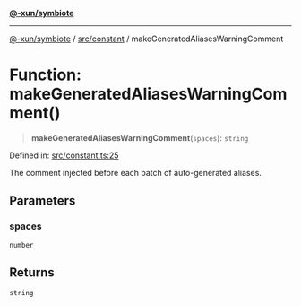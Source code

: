 [**@-xun/symbiote**](../../../README.md)

***

[@-xun/symbiote](../../../README.md) / [src/constant](../README.md) / makeGeneratedAliasesWarningComment

# Function: makeGeneratedAliasesWarningComment()

> **makeGeneratedAliasesWarningComment**(`spaces`): `string`

Defined in: [src/constant.ts:25](https://github.com/Xunnamius/symbiote/blob/0557e914d494aeba06238075ebcfa60296d71fba/src/constant.ts#L25)

The comment injected before each batch of auto-generated aliases.

## Parameters

### spaces

`number`

## Returns

`string`
